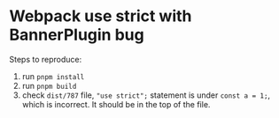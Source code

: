 # Webpack use strict with BannerPlugin bug

Steps to reproduce:

1. run `pnpm install`
2. run `pnpm build`
3. check `dist/787` file, `"use strict";` statement is under `const a = 1;`, which is incorrect. It should be in the top of the file.
